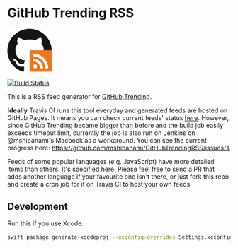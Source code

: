 # GitHub Trending RSS

<img alt="logo image" src="./static/img/logo.svg" width="100">

[![Build Status](https://travis-ci.org/mshibanami/GitHubTrendingRSS.svg?branch=master)](https://travis-ci.org/mshibanami/GitHubTrendingRSS)

This is a RSS feed generator for [GitHub Trending](https://github.com/trending).

**Ideally** Travis CI runs this tool everyday and generated feeds are hosted on GitHub Pages. It means you can check current feeds' status [here](https://travis-ci.org/mshibanami/GitHubTrendingRSS).
However, since GitHub Trending became bigger than before and the build job easily exceeds timeout limit, currently the job is also run on Jenkins on @mshibanami's Macbook as a workaround. You can see the current progress here: https://github.com/mshibanami/GitHubTrendingRSS/issues/4

Feeds of some popular languages (e.g. JavaScript) have more detailed items than others. It's specified [here](https://github.com/mshibanami/GitHubTrendingRSS/blob/ea64981/Sources/GitHubTrendingRSSKit/Const.swift#L31). Please feel free to send a PR that adds another language if your favourite one isn't there, or just fork this repo and create a cron job for it on Travis CI to host your own feeds.

## Development

Run this if you use Xcode:

```sh
swift package generate-xcodeproj --xcconfig-overrides Settings.xcconfig
```
